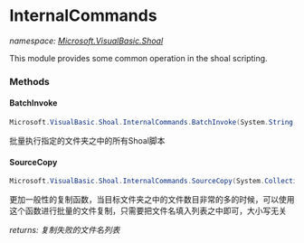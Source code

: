 ﻿# InternalCommands
_namespace: [Microsoft.VisualBasic.Shoal](./index.md)_

This module provides some common operation in the shoal scripting.



### Methods

#### BatchInvoke
```csharp
Microsoft.VisualBasic.Shoal.InternalCommands.BatchInvoke(System.String,System.Boolean)
```
批量执行指定的文件夹之中的所有Shoal脚本

#### SourceCopy
```csharp
Microsoft.VisualBasic.Shoal.InternalCommands.SourceCopy(System.Collections.Generic.IEnumerable{System.String},System.String,System.String)
```
更加一般性的复制函数，当目标文件夹之中的文件数目非常的多的时候，可以使用这个函数进行批量的文件复制，只需要把文件名填入列表之中即可，大小写无关

_returns: 复制失败的文件名列表_


